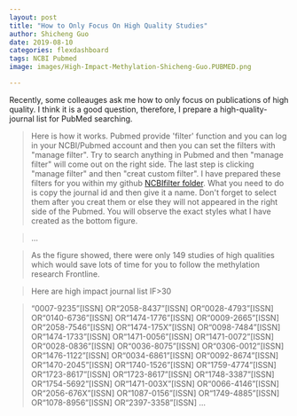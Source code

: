 ```yaml
---
layout: post
title: "How to Only Focus On High Quality Studies"
author: Shicheng Guo
date: 2019-08-10
categories: flexdashboard
tags: NCBI Pubmed 
image: images/High-Impact-Methylation-Shicheng-Guo.PUBMED.png

---
```


Recently, some colleauges ask me how to only focus on publications of high quality. I think it is a good question, therefore, I prepare a high-quality-journal list for PubMed searching. 

> Here is how it works. Pubmed provide 'filter' function and you can log in your NCBI/Pubmed account and then you can set the filters with "manage filter". Try to search anything in Pubmed and then "manage filter" will come out on the right side. The last step is clicking "manage filter" and then "creat custom filter". I have prepared these filters for you within my github [NCBIfilter folder](https://github.com/Shicheng-Guo/HowtoBook/tree/master/NCBIFilter). What you need to do is copy the journal id and then give it a name. Don't forget to select them after you creat them or else they will not appeared in the right side of the Pubmed. You will observe the exact styles what I have created as the bottom figure. 

> ...

> As the figure showed, there were only 149 studies of high qualities which would save lots of time for you to follow the methylation research Frontline. 

> Here are high impact journal list IF>30

> “0007-9235”[ISSN] OR“2058-8437”[ISSN] OR“0028-4793”[ISSN] OR“0140-6736”[ISSN] OR“1474-1776”[ISSN] OR“0009-2665”[ISSN] OR“2058-7546”[ISSN] OR“1474-175X”[ISSN] OR“0098-7484”[ISSN] OR“1474-1733”[ISSN] OR“1471-0056”[ISSN] OR“1471-0072”[ISSN] OR“0028-0836”[ISSN] OR“0036-8075”[ISSN] OR“0306-0012”[ISSN] OR“1476-1122”[ISSN] OR“0034-6861”[ISSN] OR“0092-8674”[ISSN] OR“1470-2045”[ISSN] OR“1740-1526”[ISSN] OR“1759-4774”[ISSN] OR“1723-8617”[ISSN] OR“1723-8617”[ISSN] OR“1748-3387”[ISSN] OR“1754-5692”[ISSN] OR“1471-003X”[ISSN] OR“0066-4146”[ISSN] OR“2056-676X”[ISSN] OR“1087-0156”[ISSN] OR“1749-4885”[ISSN] OR“1078-8956”[ISSN] OR“2397-3358”[ISSN]
> ...



